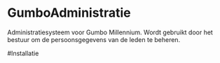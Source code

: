 # GumboAdministratie
Administratiesysteem voor Gumbo Millennium. Wordt gebruikt door het bestuur om de persoonsgegevens van de leden te beheren. 

#Installatie


